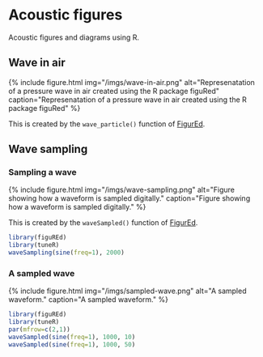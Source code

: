 # Acoustic figures

Acoustic figures and diagrams using R.

## Wave in air

{% include figure.html img="/imgs/wave-in-air.png" alt="Represenatation of a pressure wave in air created using the R package figuRed" caption="Represenatation of a pressure wave in air created using the R package figuRed" %}

This is created by the `wave_particle()` function of [FigurEd](https://github.com/edwbaker/figured).

## Wave sampling

### Sampling a wave

{% include figure.html img="/imgs/wave-sampling.png" alt="Figure showing how a waveform is sampled digitally." caption="Figure showing how a waveform is sampled digitally." %}

This is created by the `waveSampled()` function of [FigurEd](https://github.com/edwbaker/figured).

```R
library(figuREd)
library(tuneR)
waveSampling(sine(freq=1), 2000)
```

### A sampled wave

{% include figure.html img="/imgs/sampled-wave.png" alt="A sampled waveform." caption="A sampled waveform." %}

```R
library(figuREd)
library(tuneR)
par(mfrow=c(2,1))
waveSampled(sine(freq=1), 1000, 10)
waveSampled(sine(freq=1), 1000, 50)
```
